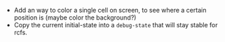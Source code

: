 - Add an way to color a single cell on screen, to see where a certain position is (maybe color the background?)
- Copy the current initial-state into a `debug-state` that will stay stable for rcfs.
